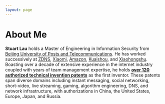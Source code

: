 ```yaml
---
layout: page
---
```


# About Me
<div class="en post-container">
    <p>
       <strong>Stuart Lau</strong> holds a Master of Engineering in Information Security from <a href="https://www.bupt.edu.cn">Beijing University of Posts and Telecommunications</a>. He has worked successively at <a href="https://www.zdns.cn/">ZDNS</a>,
       <a href="https://www.xiaomi.com">Xiaomi</a>, <a href="https://www.amazon.com">Amazon</a>, <a href="https://www.kuaishou.com">Kuaishou</a>, and <a href="https://www.xiaohongshu.com">Xiaohongshu</a>.
       Boasting over a decade of extensive experience in the internet industry coupled with years of team management expertise, he holds <strong><a href="https://stuartlau.github.io/archive/?tag=Patent">over 120 authorized technical invention patents</a></strong> as the first inventor. These patents span diverse domains including instant messaging, social networking, short-video, live streaming, gaming, algorithm engineering, DNS, and network infrastructure, with authorizations in China, the United States, Europe, Japan, and Russia.
    </p>



</div>